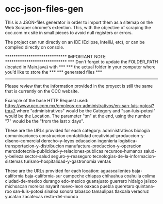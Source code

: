 # occ-json-files-gen
This is a JSON-files generator in order to import them as a sitemap on the Web Scraper chrome's extention. This, with the objective of scraping the occ.com.mx site in small pieces to avoid null registers or errors.

The project can run directly on an IDE (Eclipse, IntelliJ, etc), or can be compiled directly on console.

***************************** IMPORTANT NOTE *****************************
*** Don't forget to update the FOLDER_PATH (located in Main.java) with ***
*** the actual folder in your computer where you'd like to store the   ***
*** generated files                                                    ***
**************************************************************************

Please review that the information provided in the proyect is still the same that is currently on the OCC website.

Example of the base HTTP Request used: https://www.occ.com.mx/empleos-en-administrativos/en-san-luis-potosi?tm=7
    where "administrativos" would be the Category and "san-luis-potosi" would be the Location.
    The parameter "tm" at the end, using the number "7" would be the "from the last x days".

These are the URLs provided for each category:
    administrativos
    biologia
    comunicaciones
    construccion
    contabilidad
    creatividad-produccion-y-diseno-comercial
    derecho-y-leyes
    educacion
    ingenieria
    logistica-transportacion-y-distribucion
    manufactura-produccion-y-operacion
    mercadotecnia-publicidad-y-relaciones-publicas
    recursos-humanos
    salud-y-belleza
    sector-salud
    seguro-y-reaseguro
    tecnologias-de-la-informacion-sistemas
    turismo-hospitalidad-y-gastronomia
    ventas

These are the URLs provided for each location:
    aguascalientes
    baja-california
    baja-california-sur
    campeche
    chiapas
    chihuahua
    coahuila
    colima
    ciudad-de-mexico
    durango
    edo-mexico
    guanajuato
    guerrero
    hidalgo
    jalisco
    michoacan
    morelos
    nayarit
    nuevo-leon
    oaxaca
    puebla
    queretaro
    quintana-roo
    san-luis-potosi
    sinaloa
    sonora
    tabasco
    tamaulipas
    tlaxcala
    veracruz
    yucatan
    zacatecas
    resto-del-mundo